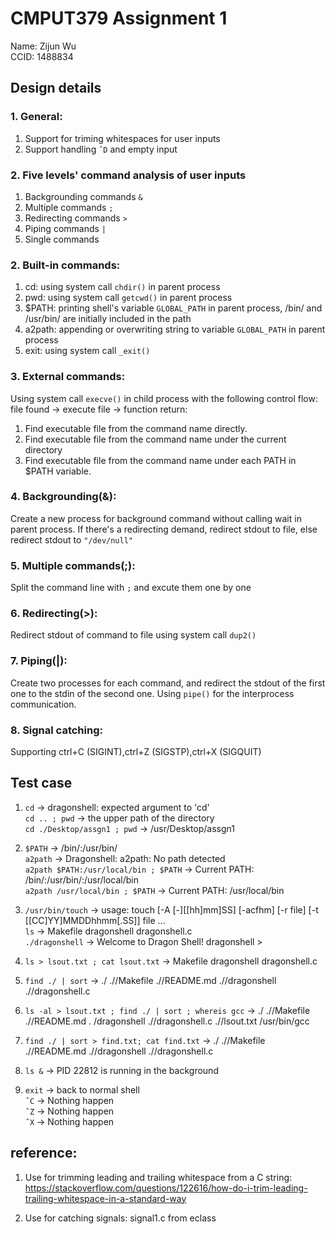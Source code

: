 # CMPUT379 Assignment 1

Name: Zijun Wu  
CCID: 1488834


## Design details

### 1. General:

1. Support for triming whitespaces for user inputs
2. Support handling `ˆD` and empty input

### 2. Five levels' command analysis of user inputs

1. Backgrounding commands `&`
2. Multiple commands `;`
3. Redirecting commands `>`
4. Piping commands `|`
5. Single commands

### 2. Built-in commands:

1. cd: using system call `chdir()` in parent process  
2. pwd: using system call `getcwd()` in parent process  
3. $PATH: printing shell's variable `GLOBAL_PATH` in parent process, /bin/ and /usr/bin/ are initially included in the path
4. a2path: appending or overwriting string to variable `GLOBAL_PATH` in parent process
5. exit: using system call `_exit()`

### 3. External commands:
 
Using system call `execve()` in child process with the following control flow: file found -> execute file -> function return:

1. Find executable file from the command name directly.
2. Find executable file from the command name under the current directory  
3. Find executable file from the command name under each PATH in $PATH variable.

### 4. Backgrounding(&):

Create a new process for background command without calling wait in parent process. If there's a redirecting demand, redirect stdout to file, else redirect stdout to `"/dev/null"`

### 5. Multiple commands(;):

Split the command line with `;` and excute them one by one

### 6. Redirecting(>):

Redirect stdout of command to file using system call `dup2()`

### 7. Piping(|):

Create two processes for each command, and redirect the stdout of the first one to the stdin of the second one. Using `pipe()` for the interprocess communication.

### 8. Signal catching:

Supporting ctrl+C (SIGINT),ctrl+Z (SIGSTP),ctrl+X (SIGQUIT)


## Test case

1. `cd` -> dragonshell: expected argument to 'cd'  
`cd .. ; pwd` -> the upper path of the directory   
`cd ./Desktop/assgn1 ; pwd` -> /usr/Desktop/assgn1

2. `$PATH` -> /bin/:/usr/bin/  
`a2path` -> Dragonshell: a2path: No path detected  
`a2path $PATH:/usr/local/bin ; $PATH` -> Current PATH: /bin/:/usr/bin/:/usr/local/bin  
`a2path /usr/local/bin ; $PATH` -> Current PATH: /usr/local/bin  

3. `/usr/bin/touch` -> usage: touch [-A [-][[hh]mm]SS] [-acfhm] [-r file] [-t [[CC]YY]MMDDhhmm[.SS]] file ...  
`ls` -> Makefile       dragonshell     dragonshell.c  
`./dragonshell` -> Welcome to Dragon Shell! dragonshell >  

4. `ls > lsout.txt ; cat lsout.txt` -> Makefile       dragonshell     dragonshell.c  

5. `find ./ | sort` -> ./ .//Makefile .//README.md .//dragonshell .//dragonshell.c

6. `ls -al > lsout.txt ; find ./ | sort ; whereis gcc` -> ./ .//Makefile .//README.md . /dragonshell .//dragonshell.c .//lsout.txt /usr/bin/gcc

7. `find ./ | sort > find.txt; cat find.txt` -> ./ .//Makefile .//README.md .//dragonshell .//dragonshell.c

8. `ls &` -> PID 22812 is running in the background

9. `exit` -> back to normal shell  
`ˆC` -> Nothing happen  
`ˆZ` -> Nothing happen  
`ˆX` -> Nothing happen

## reference:

1. Use for trimming leading and trailing whitespace from a C string: https://stackoverflow.com/questions/122616/how-do-i-trim-leading-trailing-whitespace-in-a-standard-way

2. Use for catching signals:  signal1.c from eclass















